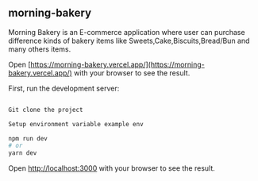## morning-bakery
Morning Bakery is an E-commerce application where user can purchase difference kinds of bakery items like Sweets,Cake,Biscuits,Bread/Bun and many others items. 

Open [https://morning-bakery.vercel.app/](https://morning-bakery.vercel.app/) with your browser to see the result.

First, run the development server:

```bash

Git clone the project

Setup environment variable example env  

npm run dev
# or
yarn dev
```

Open [http://localhost:3000](http://localhost:3000) with your browser to see the result.


